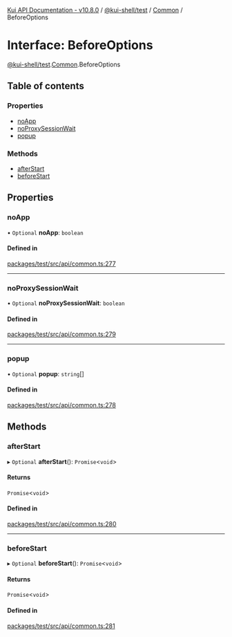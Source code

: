 [Kui API Documentation - v10.8.0](../README.md) / [@kui-shell/test](../modules/kui_shell_test.md) / [Common](../modules/kui_shell_test.Common.md) / BeforeOptions

# Interface: BeforeOptions

[@kui-shell/test](../modules/kui_shell_test.md).[Common](../modules/kui_shell_test.Common.md).BeforeOptions

## Table of contents

### Properties

- [noApp](kui_shell_test.Common.BeforeOptions.md#noapp)
- [noProxySessionWait](kui_shell_test.Common.BeforeOptions.md#noproxysessionwait)
- [popup](kui_shell_test.Common.BeforeOptions.md#popup)

### Methods

- [afterStart](kui_shell_test.Common.BeforeOptions.md#afterstart)
- [beforeStart](kui_shell_test.Common.BeforeOptions.md#beforestart)

## Properties

### noApp

• `Optional` **noApp**: `boolean`

#### Defined in

[packages/test/src/api/common.ts:277](https://github.com/mra-ruiz/kui/blob/27e887ab4/packages/test/src/api/common.ts#L277)

---

### noProxySessionWait

• `Optional` **noProxySessionWait**: `boolean`

#### Defined in

[packages/test/src/api/common.ts:279](https://github.com/mra-ruiz/kui/blob/27e887ab4/packages/test/src/api/common.ts#L279)

---

### popup

• `Optional` **popup**: `string`[]

#### Defined in

[packages/test/src/api/common.ts:278](https://github.com/mra-ruiz/kui/blob/27e887ab4/packages/test/src/api/common.ts#L278)

## Methods

### afterStart

▸ `Optional` **afterStart**(): `Promise`<`void`\>

#### Returns

`Promise`<`void`\>

#### Defined in

[packages/test/src/api/common.ts:280](https://github.com/mra-ruiz/kui/blob/27e887ab4/packages/test/src/api/common.ts#L280)

---

### beforeStart

▸ `Optional` **beforeStart**(): `Promise`<`void`\>

#### Returns

`Promise`<`void`\>

#### Defined in

[packages/test/src/api/common.ts:281](https://github.com/mra-ruiz/kui/blob/27e887ab4/packages/test/src/api/common.ts#L281)
